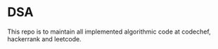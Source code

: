 # DSA
This repo is to maintain all implemented algorithmic code at codechef, hackerrank and leetcode.
